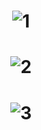 # <div align="center">![1](https://user-images.githubusercontent.com/86329011/221393594-b2d52a59-d572-461f-aba8-c0aeb238ced2.PNG) </div >
# <div align="center">![2](https://user-images.githubusercontent.com/86329011/221393595-73775d8a-a332-4d8b-a780-2be11fb5a6ab.PNG)</div >
# <div align="center">![3](https://user-images.githubusercontent.com/86329011/221393596-4f7183df-c3db-4673-9e1f-56031ccdd963.PNG)</div >

